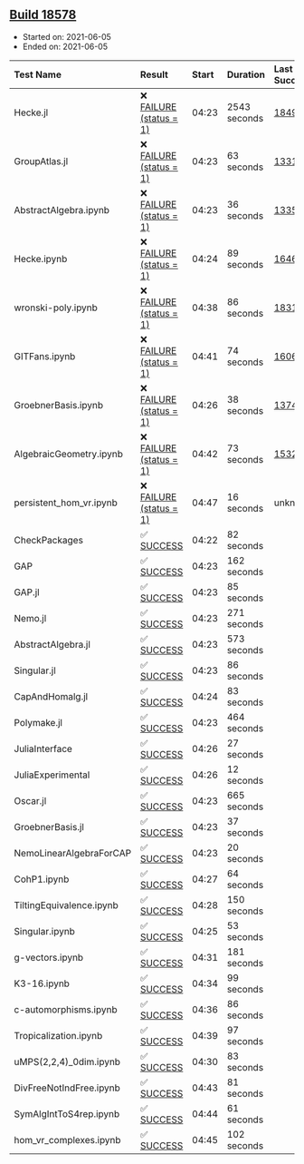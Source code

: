 ## [Build 18578](https://oscarci.mathematik.uni-kl.de/job/oscar/18578/)

* Started on: 2021-06-05
* Ended on: 2021-06-05

| Test Name    | Result | Start | Duration | Last Success | First Failure |
|:-------------|:-------|:------|:---------|:-------------|:--------------|
| Hecke.jl | ❌ [FAILURE (status = 1)](https://oscarci.mathematik.uni-kl.de/job/oscar/18578/artifact/logs/build-18578/Hecke.jl.log) | 04:23 | 2543 seconds | [18490](https://oscarci.mathematik.uni-kl.de/job/oscar/18490/) | [18491](https://oscarci.mathematik.uni-kl.de/job/oscar/18491/) |
| GroupAtlas.jl | ❌ [FAILURE (status = 1)](https://oscarci.mathematik.uni-kl.de/job/oscar/18578/artifact/logs/build-18578/GroupAtlas.jl.log) | 04:23 | 63 seconds | [13311](https://oscarci.mathematik.uni-kl.de/job/oscar/13311/) | [13312](https://oscarci.mathematik.uni-kl.de/job/oscar/13312/) |
| AbstractAlgebra.ipynb | ❌ [FAILURE (status = 1)](https://oscarci.mathematik.uni-kl.de/job/oscar/18578/artifact/logs/build-18578/AbstractAlgebra.ipynb.log) | 04:23 | 36 seconds | [13355](https://oscarci.mathematik.uni-kl.de/job/oscar/13355/) | [13356](https://oscarci.mathematik.uni-kl.de/job/oscar/13356/) |
| Hecke.ipynb | ❌ [FAILURE (status = 1)](https://oscarci.mathematik.uni-kl.de/job/oscar/18578/artifact/logs/build-18578/Hecke.ipynb.log) | 04:24 | 89 seconds | [16463](https://oscarci.mathematik.uni-kl.de/job/oscar/16463/) | [16464](https://oscarci.mathematik.uni-kl.de/job/oscar/16464/) |
| wronski-poly.ipynb | ❌ [FAILURE (status = 1)](https://oscarci.mathematik.uni-kl.de/job/oscar/18578/artifact/logs/build-18578/wronski-poly.ipynb.log) | 04:38 | 86 seconds | [18314](https://oscarci.mathematik.uni-kl.de/job/oscar/18314/) | [18315](https://oscarci.mathematik.uni-kl.de/job/oscar/18315/) |
| GITFans.ipynb | ❌ [FAILURE (status = 1)](https://oscarci.mathematik.uni-kl.de/job/oscar/18578/artifact/logs/build-18578/GITFans.ipynb.log) | 04:41 | 74 seconds | [16068](https://oscarci.mathematik.uni-kl.de/job/oscar/16068/) | [16069](https://oscarci.mathematik.uni-kl.de/job/oscar/16069/) |
| GroebnerBasis.ipynb | ❌ [FAILURE (status = 1)](https://oscarci.mathematik.uni-kl.de/job/oscar/18578/artifact/logs/build-18578/GroebnerBasis.ipynb.log) | 04:26 | 38 seconds | [13748](https://oscarci.mathematik.uni-kl.de/job/oscar/13748/) | [13749](https://oscarci.mathematik.uni-kl.de/job/oscar/13749/) |
| AlgebraicGeometry.ipynb | ❌ [FAILURE (status = 1)](https://oscarci.mathematik.uni-kl.de/job/oscar/18578/artifact/logs/build-18578/AlgebraicGeometry.ipynb.log) | 04:42 | 73 seconds | [15322](https://oscarci.mathematik.uni-kl.de/job/oscar/15322/) | [15323](https://oscarci.mathematik.uni-kl.de/job/oscar/15323/) |
| persistent_hom_vr.ipynb | ❌ [FAILURE (status = 1)](https://oscarci.mathematik.uni-kl.de/job/oscar/18578/artifact/logs/build-18578/persistent_hom_vr.ipynb.log) | 04:47 | 16 seconds | unknown | unknown |
| CheckPackages | ✅ [SUCCESS](https://oscarci.mathematik.uni-kl.de/job/oscar/18578/artifact/logs/build-18578/CheckPackages.log) | 04:22 | 82 seconds |  |  |
| GAP | ✅ [SUCCESS](https://oscarci.mathematik.uni-kl.de/job/oscar/18578/artifact/logs/build-18578/GAP.log) | 04:23 | 162 seconds |  |  |
| GAP.jl | ✅ [SUCCESS](https://oscarci.mathematik.uni-kl.de/job/oscar/18578/artifact/logs/build-18578/GAP.jl.log) | 04:23 | 85 seconds |  |  |
| Nemo.jl | ✅ [SUCCESS](https://oscarci.mathematik.uni-kl.de/job/oscar/18578/artifact/logs/build-18578/Nemo.jl.log) | 04:23 | 271 seconds |  |  |
| AbstractAlgebra.jl | ✅ [SUCCESS](https://oscarci.mathematik.uni-kl.de/job/oscar/18578/artifact/logs/build-18578/AbstractAlgebra.jl.log) | 04:23 | 573 seconds |  |  |
| Singular.jl | ✅ [SUCCESS](https://oscarci.mathematik.uni-kl.de/job/oscar/18578/artifact/logs/build-18578/Singular.jl.log) | 04:23 | 86 seconds |  |  |
| CapAndHomalg.jl | ✅ [SUCCESS](https://oscarci.mathematik.uni-kl.de/job/oscar/18578/artifact/logs/build-18578/CapAndHomalg.jl.log) | 04:24 | 83 seconds |  |  |
| Polymake.jl | ✅ [SUCCESS](https://oscarci.mathematik.uni-kl.de/job/oscar/18578/artifact/logs/build-18578/Polymake.jl.log) | 04:23 | 464 seconds |  |  |
| JuliaInterface | ✅ [SUCCESS](https://oscarci.mathematik.uni-kl.de/job/oscar/18578/artifact/logs/build-18578/JuliaInterface.log) | 04:26 | 27 seconds |  |  |
| JuliaExperimental | ✅ [SUCCESS](https://oscarci.mathematik.uni-kl.de/job/oscar/18578/artifact/logs/build-18578/JuliaExperimental.log) | 04:26 | 12 seconds |  |  |
| Oscar.jl | ✅ [SUCCESS](https://oscarci.mathematik.uni-kl.de/job/oscar/18578/artifact/logs/build-18578/Oscar.jl.log) | 04:23 | 665 seconds |  |  |
| GroebnerBasis.jl | ✅ [SUCCESS](https://oscarci.mathematik.uni-kl.de/job/oscar/18578/artifact/logs/build-18578/GroebnerBasis.jl.log) | 04:23 | 37 seconds |  |  |
| NemoLinearAlgebraForCAP | ✅ [SUCCESS](https://oscarci.mathematik.uni-kl.de/job/oscar/18578/artifact/logs/build-18578/NemoLinearAlgebraForCAP.log) | 04:23 | 20 seconds |  |  |
| CohP1.ipynb | ✅ [SUCCESS](https://oscarci.mathematik.uni-kl.de/job/oscar/18578/artifact/logs/build-18578/CohP1.ipynb.log) | 04:27 | 64 seconds |  |  |
| TiltingEquivalence.ipynb | ✅ [SUCCESS](https://oscarci.mathematik.uni-kl.de/job/oscar/18578/artifact/logs/build-18578/TiltingEquivalence.ipynb.log) | 04:28 | 150 seconds |  |  |
| Singular.ipynb | ✅ [SUCCESS](https://oscarci.mathematik.uni-kl.de/job/oscar/18578/artifact/logs/build-18578/Singular.ipynb.log) | 04:25 | 53 seconds |  |  |
| g-vectors.ipynb | ✅ [SUCCESS](https://oscarci.mathematik.uni-kl.de/job/oscar/18578/artifact/logs/build-18578/g-vectors.ipynb.log) | 04:31 | 181 seconds |  |  |
| K3-16.ipynb | ✅ [SUCCESS](https://oscarci.mathematik.uni-kl.de/job/oscar/18578/artifact/logs/build-18578/K3-16.ipynb.log) | 04:34 | 99 seconds |  |  |
| c-automorphisms.ipynb | ✅ [SUCCESS](https://oscarci.mathematik.uni-kl.de/job/oscar/18578/artifact/logs/build-18578/c-automorphisms.ipynb.log) | 04:36 | 86 seconds |  |  |
| Tropicalization.ipynb | ✅ [SUCCESS](https://oscarci.mathematik.uni-kl.de/job/oscar/18578/artifact/logs/build-18578/Tropicalization.ipynb.log) | 04:39 | 97 seconds |  |  |
| uMPS(2,2,4)_0dim.ipynb | ✅ [SUCCESS](https://oscarci.mathematik.uni-kl.de/job/oscar/18578/artifact/logs/build-18578/uMPS-2-2-4-_0dim.ipynb.log) | 04:30 | 83 seconds |  |  |
| DivFreeNotIndFree.ipynb | ✅ [SUCCESS](https://oscarci.mathematik.uni-kl.de/job/oscar/18578/artifact/logs/build-18578/DivFreeNotIndFree.ipynb.log) | 04:43 | 81 seconds |  |  |
| SymAlgIntToS4rep.ipynb | ✅ [SUCCESS](https://oscarci.mathematik.uni-kl.de/job/oscar/18578/artifact/logs/build-18578/SymAlgIntToS4rep.ipynb.log) | 04:44 | 61 seconds |  |  |
| hom_vr_complexes.ipynb | ✅ [SUCCESS](https://oscarci.mathematik.uni-kl.de/job/oscar/18578/artifact/logs/build-18578/hom_vr_complexes.ipynb.log) | 04:45 | 102 seconds |  |  |
